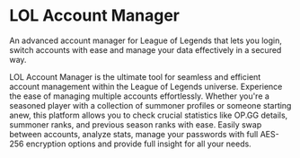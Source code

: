 # LOL Account Manager
An advanced account manager for League of Legends that lets you login, switch accounts with ease and manage your data effectively in a secured way.

LOL Account Manager is the ultimate tool for seamless and efficient account management within the League of Legends universe.
Experience the ease of managing multiple accounts effortlessly. Whether you're a seasoned player with a collection of summoner profiles or someone starting anew,
this platform allows you to check crucial statistics like OP.GG details, summoner ranks, and previous season ranks with ease.
Easily swap between accounts, analyze stats, manage your passwords with full AES-256 encryption options and provide full insight for all your needs.
